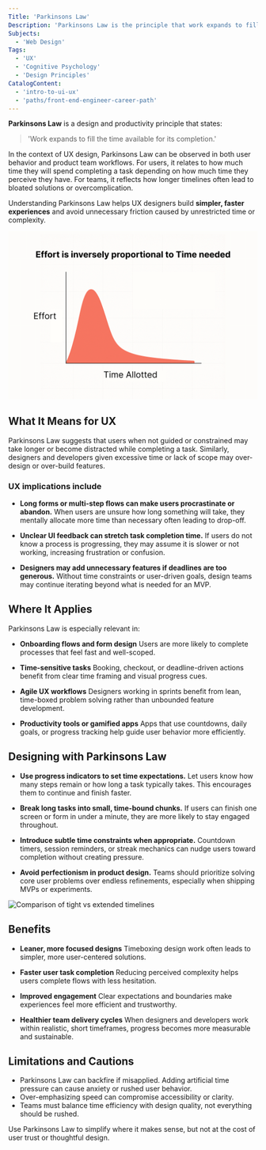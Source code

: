 ```yaml
---
Title: 'Parkinsons Law'
Description: 'Parkinsons Law is the principle that work expands to fill the time available, and in UX design, it highlights how deadlines and time constraints shape user and team behavior.'
Subjects:
  - 'Web Design'
Tags:
  - 'UX'
  - 'Cognitive Psychology'
  - 'Design Principles'
CatalogContent:
  - 'intro-to-ui-ux'
  - 'paths/front-end-engineer-career-path'
---
```


**Parkinsons Law** is a design and productivity principle that states:

> 'Work expands to fill the time available for its completion.'

In the context of UX design, Parkinsons Law can be observed in both user behavior and product team workflows. For users, it relates to how much time they will spend completing a task depending on how much time they perceive they have. For teams, it reflects how longer timelines often lead to bloated solutions or overcomplication.

Understanding Parkinsons Law helps UX designers build **simpler, faster experiences** and avoid unnecessary friction caused by unrestricted time or complexity.

![Graph showing effort relative to time available](https://raw.githubusercontent.com/Codecademy/docs/main/media/parkinsons-law-graph-img.png)

## What It Means for UX

Parkinsons Law suggests that users when not guided or constrained may take longer or become distracted while completing a task. Similarly, designers and developers given excessive time or lack of scope may over-design or over-build features.

### UX implications include

- **Long forms or multi-step flows can make users procrastinate or abandon.**
  When users are unsure how long something will take, they mentally allocate more time than necessary often leading to drop-off.

- **Unclear UI feedback can stretch task completion time.**
  If users do not know a process is progressing, they may assume it is slower or not working, increasing frustration or confusion.

- **Designers may add unnecessary features if deadlines are too generous.**
  Without time constraints or user-driven goals, design teams may continue iterating beyond what is needed for an MVP.

## Where It Applies

Parkinsons Law is especially relevant in:

- **Onboarding flows and form design**
  Users are more likely to complete processes that feel fast and well-scoped.

- **Time-sensitive tasks**
  Booking, checkout, or deadline-driven actions benefit from clear time framing and visual progress cues.

- **Agile UX workflows**
  Designers working in sprints benefit from lean, time-boxed problem solving rather than unbounded feature development.

- **Productivity tools or gamified apps**
  Apps that use countdowns, daily goals, or progress tracking help guide user behavior more efficiently.

## Designing with Parkinsons Law

- **Use progress indicators to set time expectations.**
  Let users know how many steps remain or how long a task typically takes. This encourages them to continue and finish faster.

- **Break long tasks into small, time-bound chunks.**
  If users can finish one screen or form in under a minute, they are more likely to stay engaged throughout.

- **Introduce subtle time constraints when appropriate.**
  Countdown timers, session reminders, or streak mechanics can nudge users toward completion without creating pressure.

- **Avoid perfectionism in product design.**
  Teams should prioritize solving core user problems over endless refinements, especially when shipping MVPs or experiments.

![Comparison of tight vs extended timelines](https://raw.githubusercontent.com/Codecademy/docs/main/media/parkinsons-law-comparison-img.png)

## Benefits

- **Leaner, more focused designs**
  Timeboxing design work often leads to simpler, more user-centered solutions.

- **Faster user task completion**
  Reducing perceived complexity helps users complete flows with less hesitation.

- **Improved engagement**
  Clear expectations and boundaries make experiences feel more efficient and trustworthy.

- **Healthier team delivery cycles**
  When designers and developers work within realistic, short timeframes, progress becomes more measurable and sustainable.

## Limitations and Cautions

- Parkinsons Law can backfire if misapplied. Adding artificial time pressure can cause anxiety or rushed user behavior.
- Over-emphasizing speed can compromise accessibility or clarity.
- Teams must balance time efficiency with design quality, not everything should be rushed.

Use Parkinsons Law to simplify where it makes sense, but not at the cost of user trust or thoughtful design.

